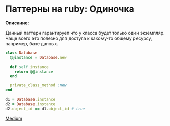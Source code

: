 # Паттерны на ruby: Одиночка

**Описание:**

Данный паттерн гарантирует что у класса будет только один экземпляр. Чаще всего это полезно для доступа к какому-то общему ресурсу, например, базе данных.

```ruby
class Database
  @@instance = Database.new

  def self.instance
    return @@instance
  end

  private_class_method :new
end

d1 = Database.instance
d2 = Database.instance
d2.object_id == d1.object_id # true
```

[Medium](https://kopilov-vlad.medium.com/%D0%BF%D0%B0%D1%82%D1%82%D0%B5%D1%80%D0%BD%D1%8B-%D0%BD%D0%B0-ruby-%D0%BE%D0%B4%D0%B8%D0%BD%D0%BE%D1%87%D0%BA%D0%B0-7879ae1ece3)
